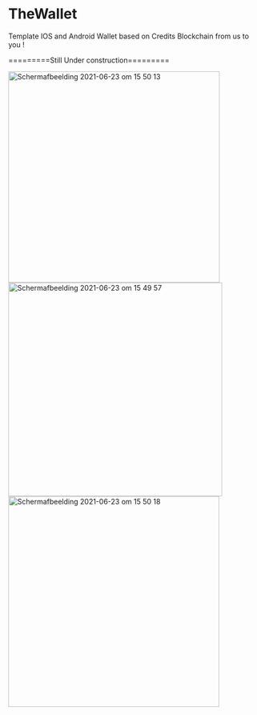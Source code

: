 # TheWallet
Template IOS and Android Wallet based on Credits Blockchain from us to you !

=========Still Under construction=========

<img width="422" alt="Schermafbeelding 2021-06-23 om 15 50 13" src="https://user-images.githubusercontent.com/58073787/123706172-360dbb00-d868-11eb-9e22-99a5454b9e09.png">
<img width="427" alt="Schermafbeelding 2021-06-23 om 15 49 57" src="https://user-images.githubusercontent.com/58073787/123706181-3c9c3280-d868-11eb-9134-835ae81fe0c1.png">
<img width="421" alt="Schermafbeelding 2021-06-23 om 15 50 18" src="https://user-images.githubusercontent.com/58073787/123706197-40c85000-d868-11eb-9ce4-0dd9fde4b46a.png">
